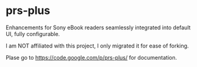 # prs-plus
Enhancements for Sony eBook readers seamlessly integrated into default UI, fully configurable.

I am NOT affiliated with this project, I only migrated it for ease of forking.

Plase go to https://code.google.com/p/prs-plus/ for documentation.
